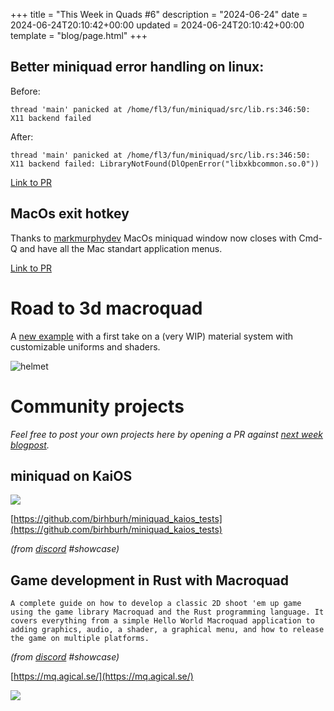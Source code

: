 +++
title = "This Week in Quads #6"
description = "2024-06-24"
date = 2024-06-24T20:10:42+00:00
updated = 2024-06-24T20:10:42+00:00
template = "blog/page.html"
+++

## Better miniquad error handling on linux:

Before:

```
thread 'main' panicked at /home/fl3/fun/miniquad/src/lib.rs:346:50:
X11 backend failed
```

After:
```
thread 'main' panicked at /home/fl3/fun/miniquad/src/lib.rs:346:50:
X11 backend failed: LibraryNotFound(DlOpenError("libxkbcommon.so.0"))
```

[Link to PR](https://github.com/not-fl3/miniquad/pull/465)

## MacOs exit hotkey

Thanks to [markmurphydev](https://github.com/markmurphydev) MacOs miniquad window now closes with Cmd-Q and have all the Mac standart application menus.

[Link to PR](https://github.com/not-fl3/miniquad/pull/464)

# Road to 3d macroquad

A [new example](https://github.com/not-fl3/macroquad/blob/reimagine/examples/materials/main.rs) with a first take on a (very WIP) material system with customizable uniforms and shaders.

![helmet](/week6/helmet.gif)

# Community projects

_Feel free to post your own projects here by opening a PR against [next week blogpost](https://github.com/not-fl3/macroquad-website/blob/source/content/twiq/week7.md)._

## miniquad on KaiOS

![](/week6/kaios.jpg)

[https://github.com/birhburh/miniquad_kaios_tests](https://github.com/birhburh/miniquad_kaios_tests)

_(from [discord](https://discord.com/invite/WfEp6ut) #showcase)_

## Game development in Rust with Macroquad

`A complete guide on how to develop a classic 2D shoot 'em up game using the game library Macroquad and the Rust programming language. It covers everything from a simple Hello World Macroquad application to adding graphics, audio, a shader, a graphical menu, and how to release the game on multiple platforms.`

_(from [discord](https://discord.com/invite/WfEp6ut) #showcase)_

[https://mq.agical.se/](https://mq.agical.se/)

![](/week6/mqagical.png)
